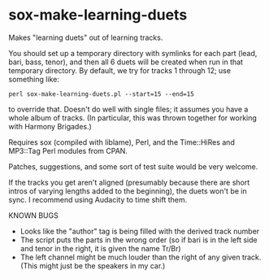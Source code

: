 # sox-make-learning-duets
Makes "learning duets" out of learning tracks.

You should set up a temporary directory with symlinks for each part (lead,
bari, bass, tenor), and then all 6 duets will be created when run in that
temporary directory.  By default, we try for tracks 1 through 12; use
something like:

    perl sox-make-learning-duets.pl --start=15 --end=15

to override that.  Doesn't do well with single files; it assumes you have a
whole album of tracks.  (In particular, this was thrown together for working
with Harmony Brigades.)

Requires sox (compiled with liblame), Perl, and the Time::HiRes and MP3::Tag Perl modules from CPAN.

Patches, suggestions, and some sort of test suite would be very welcome.

If the tracks you get aren't aligned (presumably because there are short
intros of varying lengths added to the beginning), the duets won't be in sync.
I recommend using Audacity to time shift them.

KNOWN BUGS

* Looks like the "author" tag is being filled with the derived track number
* The script puts the parts in the wrong order (so if bari is in the left side and tenor in the right, it is given the name Tr/Br)
* The left channel might be much louder than the right of any given track.  (This might just be the speakers in my car.)
